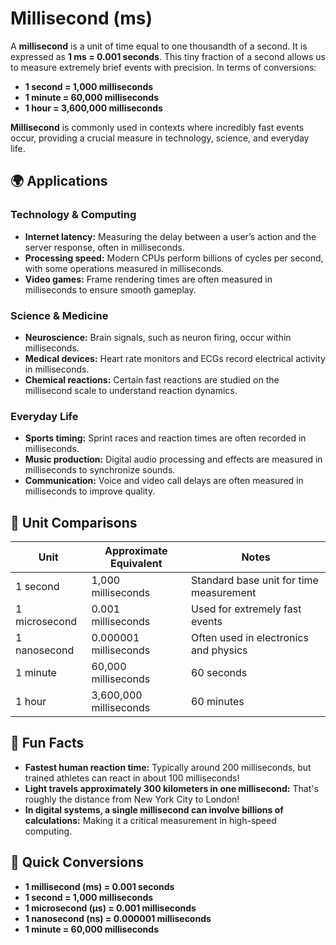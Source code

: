 # Millisecond (ms)

A **millisecond** is a unit of time equal to one thousandth of a second. It is expressed as **1 ms = 0.001 seconds**. This tiny fraction of a second allows us to measure extremely brief events with precision. In terms of conversions:

- **1 second = 1,000 milliseconds**
- **1 minute = 60,000 milliseconds**
- **1 hour = 3,600,000 milliseconds**

**Millisecond** is commonly used in contexts where incredibly fast events occur, providing a crucial measure in technology, science, and everyday life.

## 🌍 Applications

### Technology & Computing
- **Internet latency:** Measuring the delay between a user’s action and the server response, often in milliseconds.
- **Processing speed:** Modern CPUs perform billions of cycles per second, with some operations measured in milliseconds.
- **Video games:** Frame rendering times are often measured in milliseconds to ensure smooth gameplay.

### Science & Medicine
- **Neuroscience:** Brain signals, such as neuron firing, occur within milliseconds.
- **Medical devices:** Heart rate monitors and ECGs record electrical activity in milliseconds.
- **Chemical reactions:** Certain fast reactions are studied on the millisecond scale to understand reaction dynamics.

### Everyday Life
- **Sports timing:** Sprint races and reaction times are often recorded in milliseconds.
- **Music production:** Digital audio processing and effects are measured in milliseconds to synchronize sounds.
- **Communication:** Voice and video call delays are often measured in milliseconds to improve quality.

## 📏 Unit Comparisons

| Unit             | Approximate Equivalent                        | Notes                                    |
|------------------|----------------------------------------------|------------------------------------------|
| 1 second         | 1,000 milliseconds                            | Standard base unit for time measurement |
| 1 microsecond  | 0.001 milliseconds                            | Used for extremely fast events         |
| 1 nanosecond   | 0.000001 milliseconds                         | Often used in electronics and physics  |
| 1 minute         | 60,000 milliseconds                           | 60 seconds                              |
| 1 hour           | 3,600,000 milliseconds                        | 60 minutes                             |

## 🌟 Fun Facts
- **Fastest human reaction time:** Typically around 200 milliseconds, but trained athletes can react in about 100 milliseconds!
- **Light travels approximately 300 kilometers in one millisecond:** That's roughly the distance from New York City to London!
- **In digital systems, a single millisecond can involve billions of calculations:** Making it a critical measurement in high-speed computing.

## 🔄 Quick Conversions

- **1 millisecond (ms) = 0.001 seconds**
- **1 second = 1,000 milliseconds**
- **1 microsecond (μs) = 0.001 milliseconds**
- **1 nanosecond (ns) = 0.000001 milliseconds**
- **1 minute = 60,000 milliseconds**